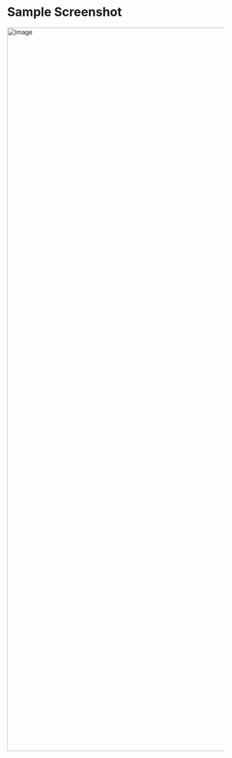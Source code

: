 # Sample Screenshot

<img width="1674" alt="image" src="https://github.com/cadouthat/heater-controller/assets/7866089/c5c98185-63b2-4d6f-a40a-51ebd32d83bf">
